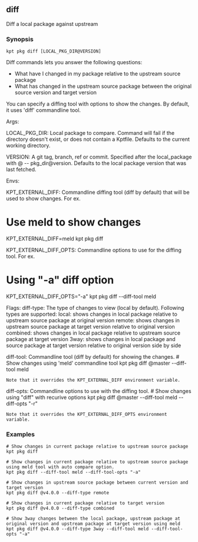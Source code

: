 ## diff

Diff a local package against upstream

### Synopsis

    kpt pkg diff [LOCAL_PKG_DIR@VERSION]

Diff commands lets you answer the following questions:
  - What have I changed in my package relative to the upstream source package
  - What has changed in the upstream source package between the original source version and target version

You can specify a diffing tool with options to show the changes. By default, it
uses 'diff' commandline tool.

Args:

  LOCAL_PKG_DIR:
    Local package to compare. Command will fail if the directory doesn't exist, or does not
    contain a Kptfile.  Defaults to the current working directory.

  VERSION:
    A git tag, branch, ref or commit. Specified after the local_package with @ -- pkg_dir@version.
    Defaults to the local package version that was last fetched.

Envs:

  KPT_EXTERNAL_DIFF:
   Commandline diffing tool (diff by default) that will be used to show changes. For ex.
   # Use meld to show changes
   KPT_EXTERNAL_DIFF=meld kpt pkg diff

  KPT_EXTERNAL_DIFF_OPTS:
   Commandline options to use for the diffing tool. For ex.
   # Using "-a" diff option
   KPT_EXTERNAL_DIFF_OPTS="-a" kpt pkg diff --diff-tool meld

Flags:
  diff-type:
    The type of changes to view (local by default). Following types are supported:
	 local: shows changes in local package relative to upstream source package at original version
	 remote: shows changes in upstream source package at target version relative to original version
	 combined: shows changes in local package relative to upstream source package at target version
	 3way: shows changes in local package and source package at target version relative to original version side by side

  diff-tool:
    Commandline tool (diff by default) for showing the changes.
	# Show changes using 'meld' commandline tool
	kpt pkg diff @master --diff-tool meld

	Note that it overrides the KPT_EXTERNAL_DIFF environment variable.

  diff-opts:
    Commandline options to use with the diffing tool.
	# Show changes using "diff" with recurive options
	kpt pkg diff @master --diff-tool meld --diff-opts "-r"

	Note that it overrides the KPT_EXTERNAL_DIFF_OPTS environment variable.

### Examples

    # Show changes in current package relative to upstream source package
    kpt pkg diff

    # Show changes in current package relative to upstream source package using meld tool with auto compare option.
    kpt pkg diff --diff-tool meld --diff-tool-opts "-a"

    # Show changes in upstream source package between current version and target version
    kpt pkg diff @v4.0.0 --diff-type remote

    # Show changes in current package relative to target version
    kpt pkg diff @v4.0.0 --diff-type combined

    # Show 3way changes between the local package, upstream package at original version and upstream package at target version using meld
    kpt pkg diff @v4.0.0 --diff-type 3way --diff-tool meld --diff-tool-opts "-a"
